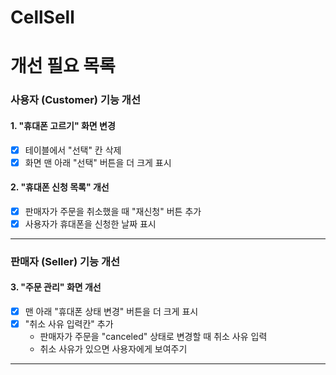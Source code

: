 # CellSell
# 개선 필요 목록


### 사용자 (Customer) 기능 개선

#### 1. "휴대폰 고르기" 화면 변경
- [x] 테이블에서 "선택" 칸 삭제
- [x] 화면 맨 아래 "선택" 버튼을 더 크게 표시

#### 2. "휴대폰 신청 목록" 개선
- [x] 판매자가 주문을 취소했을 때 "재신청" 버튼 추가
- [x] 사용자가 휴대폰을 신청한 날짜 표시

---

### 판매자 (Seller) 기능 개선

#### 3. "주문 관리" 화면 개선
- [x] 맨 아래 "휴대폰 상태 변경" 버튼을 더 크게 표시
- [x] "취소 사유 입력칸" 추가
    - 판매자가 주문을 "canceled" 상태로 변경할 때 취소 사유 입력
    - 취소 사유가 있으면 사용자에게 보여주기

---
